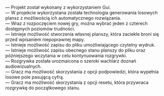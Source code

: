 — Projekt został wykonany z wykorzystaniem Gui. <br />
— W projekcie wykorzystana została technologia generowania losowych plansz z możliwością ich automatycznego rozwiązania. <br />
— Wraz z rozpoczęciem nowej gry, można wybrać jeden z czterech dostępnych poziomów trudności. <br />
— Istnieje możliwość stworzenia własnej planszy, która zaciekle broni się przed wpisaniem niepoprawnej mapy. <br />
— Istnieje możliwość zapisu do pliku umożliwiającego czytelny wydruk. <br />
— Istnieje możliwość zapisu obecnego stanu planszy do pliku oraz późniejszego wczytania w celu kontynuowania rozgrywki. <br />
— Rozgrywka została urozmaicona o szeroki wachlarz doznań audiowizualnych. <br />
— Gracz ma możliwość skorzystania z opcji podpowiedzi, która wypełnia losowe pole pasującą cyfrą. <br />
— Gracz ma możliwość skorzystania z opcji resetu, która przywraca rozgrywkę do początkowego stanu. <br />
